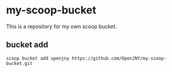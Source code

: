 # my-scoop-bucket
This is a repository for my own scoop bucket.

## bucket add

```
scoop bucket add openjny https://github.com/OpenJNY/my-scoop-bucket.git
```
